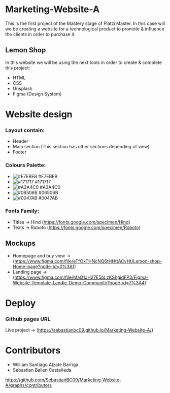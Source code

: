 # Marketing-Website-A

This is the first project of the Mastery stage of Platzi Master. In this case will we be creating a website for a technological product to promote & influence the clients in order to purchase it.

## Lemon Shop
In this website we will be using the next tools in order to create & complete this project:
- HTML
- CSS
- Unsplash
- Figma (Design System)

# Website design
### Layout contain:

- Header
- Main section (This section has other sections depending of view)
- Footer

### Colours Palette:

- ![#E7EBEB](https://via.placeholder.com/15/E7EBEB/000000?text=+) #E7EBEB
- ![#171717](https://via.placeholder.com/15/171717/000000?text=+) #171717
- ![#A3A4C0](https://via.placeholder.com/15/A3A4C0/000000?text=+) #A3A4C0
- ![#06506B](https://via.placeholder.com/15/06506B/000000?text=+) #06506B
- ![#0047AB](https://via.placeholder.com/15/0047AB/000000?text=+) #0047AB

### Fonts Family:

- Titles -> Hind (https://fonts.google.com/specimen/Hind)
- Texts -> Roboto (https://fonts.google.com/specimen/Roboto)

## Mockups

- Homepage and buy view -> (https://www.figma.com/file/eTfOxTHNcNQ6tHHttACyHt/Lemon-shop-Home-page?node-id=0%3A1)
- Landing page -> (https://www.figma.com/file/MaQ1JH27E5bLzKShgidFP3/Figma-Website-Template-Landie-Demo-Community?node-id=7%3A4)

# Deploy
### Github pages URL
Live project -> (https://sebastianbc09.github.io/Marketing-Website-A/)

# Contributors

- William Santiago Alzate Barriga
- Sebastian Ballen Castañeda

https://github.com/SebastianBC09/Marketing-Website-A/graphs/contributors
